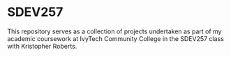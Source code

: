 # SDEV257
This repository serves as a collection of projects undertaken as part of my academic coursework at IvyTech Community College in the SDEV257 class with Kristopher Roberts.
